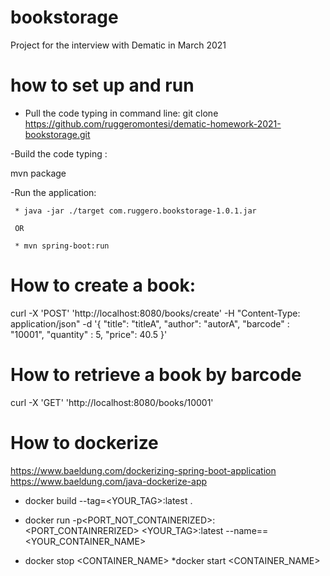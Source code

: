 # bookstorage
Project for the interview with Dematic in March 2021

# how to set up and run
 * Pull the code typing in command line:
     git clone https://github.com/ruggeromontesi/dematic-homework-2021-bookstorage.git

-Build the code typing : 

mvn package

-Run the application: 

     * java -jar ./target com.ruggero.bookstorage-1.0.1.jar
     
     OR
     
     * mvn spring-boot:run

# How to create a book:
curl -X 'POST'  'http://localhost:8080/books/create' -H "Content-Type: application/json"   -d '{
 "title": "titleA",
 "author": "autorA",
 "barcode" : "10001",
 "quantity" : 5,
 "price": 40.5
 }'

 # How to retrieve a book by barcode
 curl -X 'GET' 'http://localhost:8080/books/10001'

 # How to dockerize
 https://www.baeldung.com/dockerizing-spring-boot-application
 https://www.baeldung.com/java-dockerize-app

 * docker build --tag=<YOUR_TAG>:latest .
 * docker run -p<PORT_NOT_CONTAINERIZED>:<PORT_CONTAINRERIZED> <YOUR_TAG>:latest --name==<YOUR_CONTAINER_NAME>

 * docker stop <CONTAINER_NAME>
 *docker start <CONTAINER_NAME>

 
